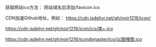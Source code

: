 获取网站ico方法：
网站域名后添加/favicon.ico

CDN加速Github地址，例如：
https://cdn.jsdelivr.net/gh/noir1216/icon/

https://cdn.jsdelivr.net/gh/noir1216/icon/ico/南+.ico

https://cdn.jsdelivr.net/gh/noir1216/icon@master/ico/以图搜图.ico

